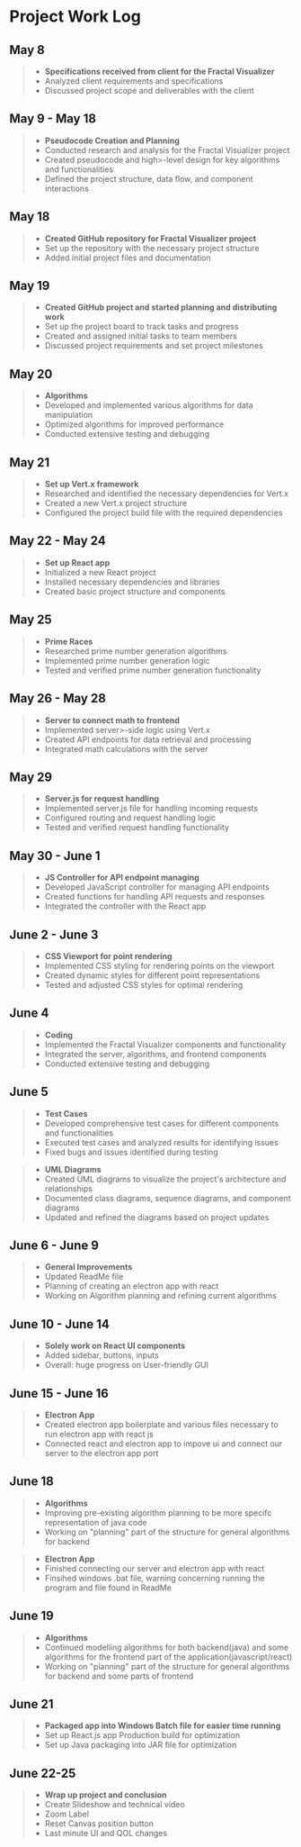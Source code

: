 # Project Work Log

## May 8
>- **Specifications received from client for the Fractal Visualizer**
  >- Analyzed client requirements and specifications
  >- Discussed project scope and deliverables with the client

## May 9 - May 18
>- **Pseudocode Creation and Planning**
  >- Conducted research and analysis for the Fractal Visualizer project
  >- Created pseudocode and high>-level design for key algorithms and functionalities
  >- Defined the project structure, data flow, and component interactions

## May 18
>- **Created GitHub repository for Fractal Visualizer project**
  >- Set up the repository with the necessary project structure
  >- Added initial project files and documentation

## May 19
>- **Created GitHub project and started planning and distributing work**
  >- Set up the project board to track tasks and progress
  >- Created and assigned initial tasks to team members
  >- Discussed project requirements and set project milestones

## May 20
>- **Algorithms**
  >- Developed and implemented various algorithms for data manipulation
  >- Optimized algorithms for improved performance
  >- Conducted extensive testing and debugging

## May 21
>- **Set up Vert.x framework**
  >- Researched and identified the necessary dependencies for Vert.x
  >- Created a new Vert.x project structure
  >- Configured the project build file with the required dependencies

## May 22 - May 24
>- **Set up React app**
  >- Initialized a new React project
  >- Installed necessary dependencies and libraries
  >- Created basic project structure and components

## May 25
>- **Prime Races**
  >- Researched prime number generation algorithms
  >- Implemented prime number generation logic
  >- Tested and verified prime number generation functionality

## May 26 - May 28
>- **Server to connect math to frontend**
  >- Implemented server>-side logic using Vert.x
  >- Created API endpoints for data retrieval and processing
  >- Integrated math calculations with the server

## May 29
>- **Server.js for request handling**
  >- Implemented server.js file for handling incoming requests
  >- Configured routing and request handling logic
  >- Tested and verified request handling functionality

## May 30 - June 1
>- **JS Controller for API endpoint managing**
  >- Developed JavaScript controller for managing API endpoints
  >- Created functions for handling API requests and responses
  >- Integrated the controller with the React app

## June 2 - June 3
>- **CSS Viewport for point rendering**
  >- Implemented CSS styling for rendering points on the viewport
  >- Created dynamic styles for different point representations
  >- Tested and adjusted CSS styles for optimal rendering

## June 4
>- **Coding**
  >- Implemented the Fractal Visualizer components and functionality
  >- Integrated the server, algorithms, and frontend components
  >- Conducted extensive testing and debugging

## June 5
>- **Test Cases**
  >- Developed comprehensive test cases for different components and functionalities
  >- Executed test cases and analyzed results for identifying issues
  >- Fixed bugs and issues identified during testing

>- **UML Diagrams**
  >- Created UML diagrams to visualize the project's architecture and relationships
  >- Documented class diagrams, sequence diagrams, and component diagrams
  >- Updated and refined the diagrams based on project updates

## June 6 - June 9
>- **General Improvements**
  >- Updated ReadMe file
  >- Planning of creating an electron app with react
>  - Working on Algorithm planning and refining current algorithms

## June 10 - June 14
>- **Solely work on React UI components**
>- Added sidebar, buttons, inputs
>- Overall: huge progress on User-friendly GUI

## June 15 - June 16
>- **Electron App**
  >- Created electron app boilerplate and various files necessary to run electron app with react js
  >- Connected react and electron app to impove ui and connect our server to the electron app port  

## June 18
>- **Algorithms**
  >- Improving pre-existing algorithm planning to be more specifc representation of java code
  >- Working on "planning" part of the structure for general algorithms for backend

>- **Electron App**
  >- Finished connecting our server and electron app with react
  >- Finsihed windows .bat file, warning concerning running the program and file found in ReadMe

## June 19
>- **Algorithms**
  >- Continued modelling algorithms for both backend(java) and some algorithms for the frontend part of the application(javascript/react)
  >- Working on "planning" part of the structure for general algorithms for backend and some parts of frontend

## June 21
>- **Packaged app into Windows Batch file for easier time running**
>- Set up React.js app Production build for optimization
>- Set up Java packaging into JAR file for optimization

## June 22-25
>- **Wrap up project and conclusion**
>- Create Slideshow and technical video
>- Zoom Label
>- Reset Canvas position button
>- Last minute UI and QOL changes